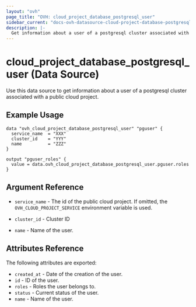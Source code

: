 ```yaml
---
layout: "ovh"
page_title: "OVH: cloud_project_database_postgresql_user"
sidebar_current: "docs-ovh-datasource-cloud-project-database-postgresql-user"
description: |-
  Get information about a user of a postgresql cluster associated with a public cloud project.
---
```


# cloud_project_database_postgresql_user (Data Source)

Use this data source to get information about a user of a postgresql cluster associated with a public cloud project.

## Example Usage

```hcl
data "ovh_cloud_project_database_postgresql_user" "pguser" {
  service_name  = "XXX"
  cluster_id    = "YYY"
  name          = "ZZZ"
}

output "pguser_roles" {
  value = data.ovh_cloud_project_database_postgresql_user.pguser.roles
}
```

## Argument Reference

* `service_name` - The id of the public cloud project. If omitted,
  the `OVH_CLOUD_PROJECT_SERVICE` environment variable is used.

* `cluster_id` - Cluster ID

* `name` - Name of the user.

## Attributes Reference

The following attributes are exported:

* `created_at` - Date of the creation of the user.
* `id` - ID of the user.
* `roles` - Roles the user belongs to.
* `status` - Current status of the user.
* `name` - Name of the user.
